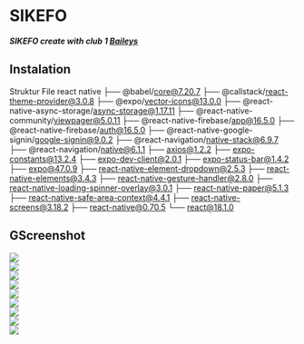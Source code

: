 # SIKEFO

***SIKEFO create with club 1 [Baileys](https://github.com/adiwajshing/Baileys)***
## Instalation
Struktur File react native
├── @babel/core@7.20.7
├── @callstack/react-theme-provider@3.0.8
├── @expo/vector-icons@13.0.0
├── @react-native-async-storage/async-storage@1.17.11
├── @react-native-community/viewpager@5.0.11
├── @react-native-firebase/app@16.5.0
├── @react-native-firebase/auth@16.5.0
├── @react-native-google-signin/google-signin@9.0.2
├── @react-navigation/native-stack@6.9.7
├── @react-navigation/native@6.1.1
├── axios@1.2.2
├── expo-constants@13.2.4
├── expo-dev-client@2.0.1
├── expo-status-bar@1.4.2
├── expo@47.0.9
├── react-native-element-dropdown@2.5.3
├── react-native-elements@3.4.3
├── react-native-gesture-handler@2.8.0
├── react-native-loading-spinner-overlay@3.0.1
├── react-native-paper@5.1.3
├── react-native-safe-area-context@4.4.1
├── react-native-screens@3.18.2
├── react-native@0.70.5
└── react@18.1.0

## GScreenshot

<img src="https://raw.githubusercontent.com/rizkynat/reactnative-sikefo/master/assets/Screenshot/Screenshot_1.jpg"><br />
<img src="https://raw.githubusercontent.com/rizkynat/reactnative-sikefo/master/assets/Screenshot/Screenshot_2.jpg"><br />
<img src="https://raw.githubusercontent.com/rizkynat/reactnative-sikefo/master/assets/Screenshot/Screenshot_3.jpg"><br />
<img src="https://raw.githubusercontent.com/rizkynat/reactnative-sikefo/master/assets/Screenshot/Screenshot_4.jpg"><br />
<img src="https://raw.githubusercontent.com/rizkynat/reactnative-sikefo/master/assets/Screenshot/Screenshot_5.jpg"><br />
<img src="https://raw.githubusercontent.com/rizkynat/reactnative-sikefo/master/assets/Screenshot/Screenshot_6.jpg"><br />
<img src="https://raw.githubusercontent.com/rizkynat/reactnative-sikefo/master/assets/Screenshot/Screenshot_7.jpg"><br />
<img src="https://raw.githubusercontent.com/rizkynat/reactnative-sikefo/master/assets/Screenshot/Screenshot_8.jpg"><br />
<img src="https://raw.githubusercontent.com/rizkynat/reactnative-sikefo/master/assets/Screenshot/Screenshot_9.jpg"><br />